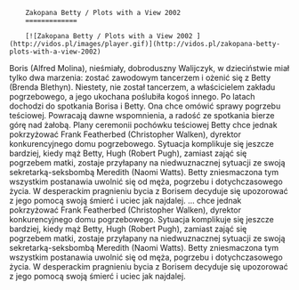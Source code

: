 
        Zakopana Betty / Plots with a View 2002 
        =============
        
        [![Zakopana Betty / Plots with a View 2002 ](http://vidos.pl/images/player.gif)](http://vidos.pl/zakopana-betty-plots-with-a-view-2002)
        
        
 Boris (Alfred Molina), nieśmiały, dobroduszny Walijczyk, w dzieciństwie miał tylko dwa marzenia: zostać zawodowym tancerzem i ożenić się z Betty (Brenda Blethyn). Niestety, nie został tancerzem, a właścicielem zakładu pogrzebowego, a jego ukochana poślubiła kogoś innego. Po latach dochodzi do spotkania Borisa i Betty. Ona chce omówić sprawy pogrzebu teściowej. Powracają dawne wspomnienia, a radość ze spotkania bierze górę nad żałobą. Plany ceremonii pochówku teściowej Betty chce jednak pokrzyżować Frank Featherbed (Christopher Walken), dyrektor konkurencyjnego domu pogrzebowego. Sytuacja komplikuje się jeszcze bardziej, kiedy mąż Betty, Hugh (Robert Pugh), zamiast zająć się pogrzebem matki, zostaje przyłapany na niedwuznacznej sytuacji ze swoją sekretarką-seksbombą Meredith (Naomi Watts). Betty zniesmaczona tym wszystkim postanawia uwolnić się od męża, pogrzebu i dotychczasowego życia. W desperackim pragnieniu bycia z Borisem decyduje się upozorować z jego pomocą swoją śmierć i uciec jak najdalej.  ... chce jednak pokrzyżować Frank Featherbed (Christopher Walken), dyrektor konkurencyjnego domu pogrzebowego. Sytuacja komplikuje się jeszcze bardziej, kiedy mąż Betty, Hugh (Robert Pugh), zamiast zająć się pogrzebem matki, zostaje przyłapany na niedwuznacznej sytuacji ze swoją sekretarką-seksbombą Meredith (Naomi Watts). Betty zniesmaczona tym wszystkim postanawia uwolnić się od męża, pogrzebu i dotychczasowego życia. W desperackim pragnieniu bycia z Borisem decyduje się upozorować z jego pomocą swoją śmierć i uciec jak najdalej.
    